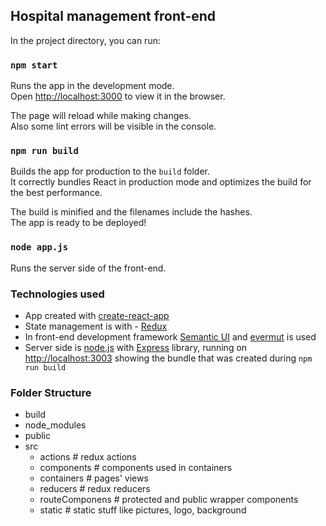 
## Hospital management front-end

In the project directory, you can run:

### `npm start`

Runs the app in the development mode.<br />
Open [http://localhost:3000](http://localhost:3000) to view it in the browser.

The page will reload while making changes.<br />
Also some lint errors will be visible in the console.

### `npm run build`

Builds the app for production to the `build` folder.<br />
It correctly bundles React in production mode and optimizes the build for the best performance.

The build is minified and the filenames include the hashes.<br />
The app is ready to be deployed!

### `node app.js`

Runs the server side of the front-end.

### Technologies used

- App created with [create-react-app](https://github.com/facebook/create-react-app)
- State management is with - [Redux](https://github.com/reduxjs/redux)
- In front-end development framework [Semantic UI](https://github.com/Semantic-Org/Semantic-UI-React) and [evermut](https://github.com/mutable/evermut) is used
- Server side is [node.js](https://github.com/nodejs) with [Express](https://github.com/expressjs/express) library, running on [http://localhost:3003](http://localhost:3003) showing the bundle that was created during `npm run build`

### Folder Structure

- build<br>
- node_modules<br>
- public<br>
- src<br>
     - actions # redux actions<br>
     - components # components used in containers<br>
     - containers # pages' views<br>
     - reducers # redux reducers<br>
     - routeComponens # protected and public wrapper components<br>
     - static # static stuff like pictures, logo, background<br>
      
